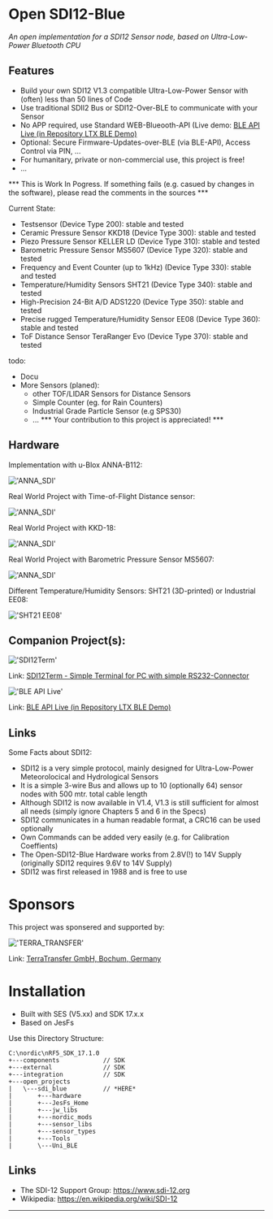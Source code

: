 # Open SDI12-Blue #
_An open implementation for a SDI12 Sensor node, based on Ultra-Low-Power Bluetooth CPU_

## Features ##
- Build your own SDI12 V1.3 compatible Ultra-Low-Power Sensor with (often) less than 50 lines of Code
- Use traditional SDII2 Bus or SDI12-Over-BLE to communicate with your Sensor
- No APP required, use Standard WEB-Blueooth-API (Live demo: [BLE API Live (in Repository LTX BLE Demo)](https://joembedded.github.io/ltx_ble_demo/ble_api/index.html)
- Optional: Secure Firmware-Updates-over-BLE (via BLE-API), Access Control via PIN, ...
- For humanitary, private or non-commercial use, this project is free!
- ...

*** This is Work In Pogress. If something fails (e.g. casued by changes in the software), please read the comments in the sources ***

Current State:
- Testsensor (Device Type 200): stable and tested
- Ceramic Pressure Sensor KKD18 (Device Type 300): stable and tested
- Piezo Pressure Sensor KELLER LD (Device Type 310): stable and tested
- Barometric Pressure Sensor MS5607 (Device Type 320): stable and tested
- Frequency and Event Counter (up to 1kHz) (Device Type 330): stable and tested
- Temperature/Humidity Sensors SHT21 (Device Type 340): stable and tested
- High-Precision 24-Bit A/D ADS1220 (Device Type 350): stable and tested
- Precise rugged Temperature/Humidity Sensor EE08 (Device Type 360): stable and tested
- ToF Distance Sensor TeraRanger Evo (Device Type 370): stable and tested

todo: 
- Docu
- More Sensors (planed): 
  - other TOF/LIDAR Sensors for Distance Sensors
  - Simple Counter (eg. for Rain Counters)
  - Industrial Grade Particle Sensor (e.g SPS30)
  - ... *** Your contribution to this project is appreciated! ***
 
 
## Hardware ##
Implementation with u-Blox ANNA-B112:

!['ANNA_SDI'](./hardware/u-Blox_anna-b112/module_0v1.jpg "ANNA-SDI")

Real World Project with Time-of-Flight Distance sensor:

!['ANNA_SDI'](./Img/terabee_typ370.jpg)

Real World Project with KKD-18:

!['ANNA_SDI'](./Img/kkd18_300.jpg)

Real World Project with Barometric Pressure Sensor MS5607:

!['ANNA_SDI'](./Img/baro_320.jpg)

Different Temperature/Humidity Sensors: SHT21 (3D-printed) or Industrial EE08:

!['SHT21 EE08'](./Img/sht21_3d_340_ee08_360.jpg)

## Companion Project(s): ##
!['SDI12Term'](./Img/sdi12term_kl.jpg)

Link: [SDI12Term - Simple Terminal for PC with simple RS232-Connector](https://github.com/joembedded/SDI12Term)

!['BLE API Live'](./Img/bleterm.jpg)

Link: [BLE API Live (in Repository LTX BLE Demo)](https://joembedded.github.io/ltx_ble_demo/ble_api/index.html)

## Links ###

Some Facts about SDI12:
- SDI12 is a very simple protocol, mainly designed for Ultra-Low-Power Meteorolocical and Hydrological Sensors
- It is a simple 3-wire Bus and allows up to 10 (optionally 64) sensor nodes with 500 mtr. total cable length
- Although SDI12 is now available in V1.4, V1.3 is still sufficient for almost all needs (simply ignore Chapters 5 and 6 in the Specs)
- SDI12 communicates in a human readable format, a CRC16 can be used optionally
- Own Commands can be added very easily (e.g. for Calibration Coeffients)
- The Open-SDI12-Blue Hardware works from 2.8V(!) to 14V Supply (originally SDI12 requires 9.6V to 14V Supply)
- SDI12 was first released in 1988 and is free to use

# Sponsors #
This project was sponsered and supported by:

!['TERRA_TRANSFER'](./Sponsors/TerraTransfer.jpg "TERRA_TRANSFER")

Link: [TerraTransfer GmbH, Bochum, Germany](https://www.terratransfer.org)

# Installation
- Built with SES (V5.xx) and SDK 17.x.x
- Based on JesFs 

Use this Directory Structure:
```
C:\nordic\nRF5_SDK_17.1.0
+---components            // SDK
+---external              // SDK
+---integration           // SDK
+---open_projects
|   \---sdi_blue          // *HERE*
|       +---hardware
|       +---JesFs_Home
|       +---jw_libs
|       +---nordic_mods
|       +---sensor_libs
|       +---sensor_types
|       +---Tools
|       \---Uni_BLE        
```

## Links ##
- The SDI-12 Support Group: https://www.sdi-12.org
- Wikipedia: https://en.wikipedia.org/wiki/SDI-12


---
